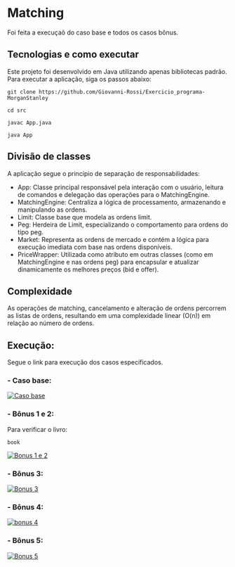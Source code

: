 # Matching
Foi feita a execuçaõ do caso base e todos os casos bônus.

## Tecnologias e como executar
Este projeto foi desenvolvido em Java utilizando apenas bibliotecas padrão. Para executar a aplicação, siga os passos abaixo:
```
git clone https://github.com/Giovanni-Rossi/Exercicio_programa-MorganStanley

cd src

javac App.java

java App
```

## Divisão de classes

A aplicação segue o princípio de separação de responsabilidades:

 - App: Classe principal responsável pela interação com o usuário, leitura de comandos e delegação das operações para o MatchingEngine.
 - MatchingEngine: Centraliza a lógica de processamento, armazenando e manipulando as ordens.
 - Limit: Classe base que modela as ordens limit.
 - Peg: Herdeira de Limit, especializando o comportamento para ordens do tipo peg.
 - Market: Representa as ordens de mercado e contém a lógica para execução imediata com base nas ordens disponíveis.
 - PriceWrapper: Utilizada como atributo em outras classes (como em MatchingEngine e nas ordens peg) para encapsular e atualizar dinamicamente os melhores preços (bid e offer).
   
## Complexidade

As operações de matching, cancelamento e alteração de ordens percorrem as listas de ordens, resultando em uma complexidade linear (O(n)) em relação ao número de ordens.

## Execução:
Segue o link para execução dos casos específicados.

### - Caso base:
[![Caso base](https://img.youtube.com/vi/I0ate1AAwlM/0.jpg)](https://youtu.be/I0ate1AAwlM)


### - Bônus 1 e 2:
Para verificar o livro:
```
book
```
[![Bonus 1 e 2](https://img.youtube.com/vi/JlMvkEO5BJA/0.jpg)](https://youtu.be/JlMvkEO5BJA)

### - Bônus 3:
[![Bonus 3](https://img.youtube.com/vi/WoMR5AKrCWs/0.jpg)](https://youtu.be/WoMR5AKrCWs)

### - Bônus 4:
[![bonus 4](https://img.youtube.com/vi/y2e8XbSfWEg/0.jpg)](https://youtu.be/y2e8XbSfWEg)

### - Bônus 5:
[![Bonus 5](https://img.youtube.com/vi/z1njqRs25Gc/0.jpg)](https://youtu.be/z1njqRs25Gc)

